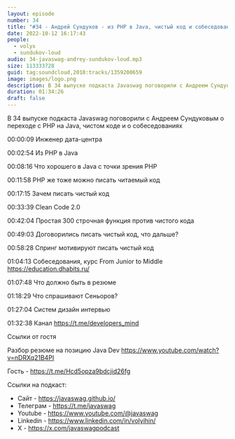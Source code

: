```yaml
---
layout: episode
number: 34
title: "#34 - Андрей Сундуков - из PHP в Java, чистый код и собеседования"
date: 2022-10-12 16:17:43
people:
  - volyx
  - sundukov-loud
audio: 34-javaswag-andrey-sundukov-loud.mp3
size: 113333728
guid: tag:soundcloud,2010:tracks/1359200659
image: images/logo.png
description: В 34 выпуске подкаста Javaswag поговорили с Андреем Сундуковым о переходе c PHP на Java, чистом коде и о собеседованиях
duration: 01:34:26
draft: false
---
```


В 34 выпуске подкаста Javaswag поговорили с Андреем Сундуковым о переходе c PHP на Java, чистом коде и о собеседованиях



00:00:09 Инженер дата-центра

00:02:54 Из PHP в Java	 

00:08:16 Что хорошего в Java с точки зрения PHP	 

00:11:58 PHP же тоже можно писать читаемый код 	 

00:17:15 Зачем писать чистый код	 

00:33:39 Clean Code 2.0	 

00:42:04 Простая 300 строчная функция против чистого кода	 

00:49:03 Договорились писать чистый код, что дальше?	 

00:58:28 Спринг мотивируют писать чистый код	 

01:04:13 Собеседования, курс From Junior to Middle https://education.dhabits.ru/

01:07:48 Что должно быть в резюме	 

01:18:29 Что спрашивают Сеньоров?	 

01:27:04 Систем дизайн интервью	 

01:32:38 Канал https://t.me/developers_mind



Ссылки от гостя



Разбор резюме на позицию Java Dev https://www.youtube.com/watch?v=nDRXq21B4PI 



Гость - https://t.me/Hcd5opza9bdcjid26fg


Ссылки на подкаст:

* Сайт -  https://javaswag.github.io/
* Телеграм - https://t.me/javaswag
* Youtube - https://www.youtube.com/@javaswag
* Linkedin - https://www.linkedin.com/in/volyihin/
* X - https://x.com/javaswagpodcast